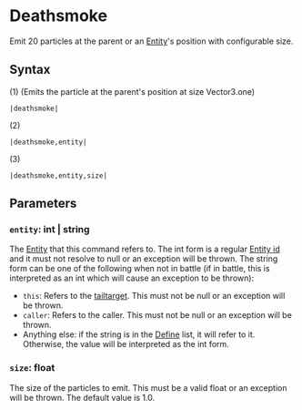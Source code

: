 # Deathsmoke

Emit 20 particles at the parent or an [Entity](../../../Entities/Entity.md)'s position with configurable size.

## Syntax

(1) (Emits the particle at the parent's position at size Vector3.one)

````
|deathsmoke|
````

(2)

````
|deathsmoke,entity|
````

(3)

````
|deathsmoke,entity,size|
````

## Parameters

### `entity`: int | string

The [Entity](../../../Entities/Entity.md) that this command refers to. The int form is a regular [Entity id](../Entity%20id.md) and it must not resolve to null or an exception will be thrown. The string form can be one of the following when not in battle (if in battle, this is interpreted as an int which will cause an exception to be thrown):

* `this`: Refers to the [tailtarget](../../Notable%20local%20variable/tailtarget.md). This must not be null or an exception will be thrown.
* `caller`: Refers to the caller. This must not be null or an exception will be thrown.
* Anything else: if the string is in the [Define](Define.md) list, it will refer to it. Otherwise, the value will be interpreted as the int form.

### `size`: float

The size of the particles to emit. This must be a valid float or an exception will be thrown. The default value is 1.0.
